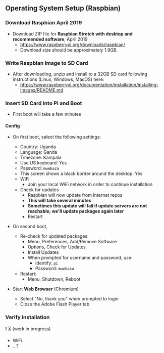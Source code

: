 ## Operating System Setup (Raspbian)

### Download Raspbian April 2019

* Download ZIP file for **Raspbian Stretch with desktop and recommended software**, April 2019
  * https://www.raspberrypi.org/downloads/raspbian/
  * Download size should be approximately 1.9GB.

### Write Raspbian Image to SD Card

* After downloading, unzip and install to a 32GB SD card following instructions (Linux, Windows, MacOS) here:
  * https://www.raspberrypi.org/documentation/installation/installing-images/README.md

### Insert SD Card into Pi and Boot

* First boot will take a few minutes 

#### Config

* On first boot, select the following settings:
  * Country: Uganda
  * Language: Ganda
  * Timezone: Kampala
  * Use US keyboard: Yes
  * Password: `mwebaza`
  * This screen shows a black border around the desktop: Yes
  * WiFi
    * Join your local WiFi network in order to continue installation
  * Check for updates
    * Raspbian will now update from Internet repos
    * **This will take several minutes**
    * **Sometimes this update will fail if update servers are not reachable; we'll update packages again later**
    * Restart
 
 * On second boot,
   * Re-check for updated packages:
     * Menu, Preferences, Add/Remove Software
     * Options, Check for Updates
     * Install Updates
     * When prompted for username and password, use:
       * Identify:  `pi`
       * Password:  `mwebaza`
   * Restart:
     * Menu, Shutdown, Reboot
       
     
 * Start **Web Browser** (Chromium)
   * Select "No, thank you" when prompted to login
   * Close the Adobe Flash Player tab
   
    
  
### Verify installation

:exclamation: :hourglass_flowing_sand: (work in progress)

* WiFi 
* ...?
